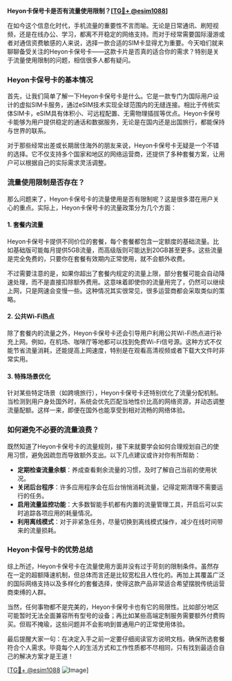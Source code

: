 **Heyon卡保号卡是否有流量使用限制？[[TG💪+ @esim1088](https://t.me/s/esim1088)]**

在如今这个信息化时代，手机流量的重要性不言而喻。无论是日常通讯、刷短视频，还是在线办公、学习，都离不开稳定的网络支持。而对于经常需要国际漫游或者对通信资费敏感的人来说，选择一款合适的SIM卡显得尤为重要。今天咱们就来聊聊备受关注的Heyon卡保号卡——这款卡片是否真的适合你的需求？特别是关于流量使用限制的问题，相信很多人都有疑问。

### Heyon卡保号卡的基本情况

首先，让我们简单了解一下Heyon卡保号卡是什么。它是一款专门为国际用户设计的虚拟SIM卡服务，通过eSIM技术实现全球范围内的无缝连接。相比于传统实体SIM卡，eSIM具有体积小、可远程配置、无需物理插拔等优点。Heyon卡保号卡能够为用户提供稳定的通话和数据服务，无论是在国内还是出国旅行，都能保持与世界的联系。

对于那些经常出差或长期居住海外的朋友来说，Heyon卡保号卡无疑是一个不错的选择。它不仅支持多个国家和地区的网络运营商，还提供了多种套餐方案，让用户可以根据自己的实际需求灵活调整。

### 流量使用限制是否存在？

那么问题来了，Heyon卡保号卡的流量使用是否有限制呢？这是很多潜在用户关心的重点。实际上，Heyon卡保号卡的流量政策分为几个方面：

#### 1. 套餐内流量
Heyon卡保号卡提供不同价位的套餐，每个套餐都包含一定额度的基础流量。比如基础版可能每月提供5GB流量，而高级版则可能达到20GB甚至更多。这些流量是完全免费的，只要你在套餐有效期内正常使用，就不会额外收费。

不过需要注意的是，如果你超出了套餐内规定的流量上限，部分套餐可能会自动降速处理，而不是直接扣除额外费用。这意味着即使你的流量用完了，仍然可以继续上网，只是网速会变慢一些。这种情况其实很常见，很多运营商都会采取类似的策略。

#### 2. 公共Wi-Fi热点
除了套餐内的流量之外，Heyon卡保号卡还会引导用户利用公共Wi-Fi热点进行补充上网。例如，在机场、咖啡厅等地都可以找到免费Wi-Fi信号源。这种方式不仅能节省流量消耗，还能提高上网速度，特别是在观看高清视频或者下载大文件时非常实用。

#### 3. 特殊场景优化
针对某些特定场景（如跨境旅行），Heyon卡保号卡还特别优化了流量分配机制。当检测到用户身处国外时，系统会优先匹配当地性价比高的网络资源，并动态调整流量配额。这样一来，即便在国外也能享受到相对流畅的网络体验。

### 如何避免不必要的流量浪费？

既然知道了Heyon卡保号卡的流量规则，接下来就要学会如何合理规划自己的使用习惯，避免因疏忽而导致额外支出。以下几点建议或许对你有所帮助：

- **定期检查流量余额**：养成查看剩余流量的习惯，及时了解自己当前的使用状况。
- **关闭后台程序**：许多应用程序会在后台悄悄消耗流量，记得定期清理不需要运行的任务。
- **启用流量监控功能**：大多数智能手机都有内置的流量管理工具，开启后可以实时追踪各项应用的耗量情况。
- **利用离线模式**：对于非紧急任务，尽量切换到离线模式操作，减少在线时间带来的流量损耗。

### Heyon卡保号卡的优势总结

综上所述，Heyon卡保号卡在流量使用方面并没有过于苛刻的限制条件。虽然存在一定的超额降速机制，但总体而言还是比较宽松且人性化的。再加上其覆盖广泛的国际网络支持以及多样化的套餐选择，使得这款产品非常适合希望摆脱传统运营商束缚的人群。

当然，任何事物都不是完美的，Heyon卡保号卡也有它的局限性。比如部分地区可能暂时无法全面兼容所有型号的设备；再比如某些高端定制服务需要额外付费购买。但瑕不掩瑜，这些问题并不会影响到普通用户的正常使用体验。

最后提醒大家一句：在决定入手之前一定要仔细阅读官方说明文档，确保所选套餐符合个人需求。毕竟每个人的生活方式和工作性质都不尽相同，只有找到最适合自己的解决方案才是王道！

[[TG💪+ @esim1088](https://t.me/s/esim1088) ![Image](https://i.postimg.cc/4NQfJmqS/Snipaste-2025-05-13-00-14-12.png)]